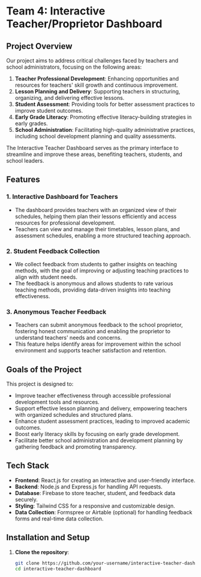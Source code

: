 # Team 4: Interactive Teacher/Proprietor Dashboard

## Project Overview

Our project aims to address critical challenges faced by teachers and school administrators, focusing on the following areas:

1. **Teacher Professional Development**: Enhancing opportunities and resources for teachers' skill growth and continuous improvement.
2. **Lesson Planning and Delivery**: Supporting teachers in structuring, organizing, and delivering effective lessons.
3. **Student Assessment**: Providing tools for better assessment practices to improve student outcomes.
4. **Early Grade Literacy**: Promoting effective literacy-building strategies in early grades.
5. **School Administration**: Facilitating high-quality administrative practices, including school development planning and quality assessments.

The Interactive Teacher Dashboard serves as the primary interface to streamline and improve these areas, benefiting teachers, students, and school leaders.

## Features

### 1. Interactive Dashboard for Teachers

- The dashboard provides teachers with an organized view of their schedules, helping them plan their lessons efficiently and access resources for professional development.
- Teachers can view and manage their timetables, lesson plans, and assessment schedules, enabling a more structured teaching approach.

### 2. Student Feedback Collection

- We collect feedback from students to gather insights on teaching methods, with the goal of improving or adjusting teaching practices to align with student needs.
- The feedback is anonymous and allows students to rate various teaching methods, providing data-driven insights into teaching effectiveness.

### 3. Anonymous Teacher Feedback

- Teachers can submit anonymous feedback to the school proprietor, fostering honest communication and enabling the proprietor to understand teachers' needs and concerns.
- This feature helps identify areas for improvement within the school environment and supports teacher satisfaction and retention.

## Goals of the Project

This project is designed to:

- Improve teacher effectiveness through accessible professional development tools and resources.
- Support effective lesson planning and delivery, empowering teachers with organized schedules and structured plans.
- Enhance student assessment practices, leading to improved academic outcomes.
- Boost early literacy skills by focusing on early grade development.
- Facilitate better school administration and development planning by gathering feedback and promoting transparency.

## Tech Stack

- **Frontend**: React.js for creating an interactive and user-friendly interface.
- **Backend**: Node.js and Express.js for handling API requests.
- **Database**: Firebase to store teacher, student, and feedback data securely.
- **Styling**: Tailwind CSS for a responsive and customizable design.
- **Data Collection**: Formspree or Airtable (optional) for handling feedback forms and real-time data collection.

## Installation and Setup

1. **Clone the repository**:
   ```bash
   git clone https://github.com/your-username/interactive-teacher-dashboard.git
   cd interactive-teacher-dashboard
   ```
